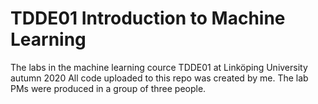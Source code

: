 # TDDE01 Introduction to Machine Learning
The labs in the machine learning cource TDDE01 at Linköping University autumn 2020
All code uploaded to this repo was created by me. The lab PMs were produced in a group of three people.
